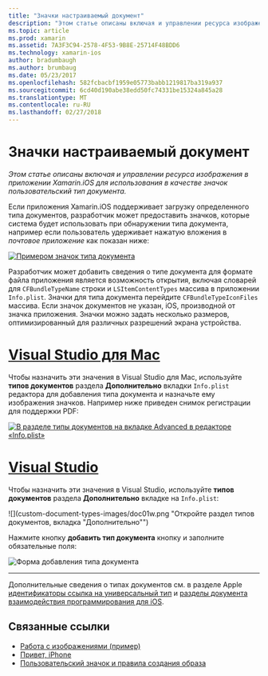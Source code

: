 ```yaml
---
title: "Значки настраиваемый документ"
description: "Этом статье описаны включая и управлении ресурса изображения в приложении Xamarin.iOS для использования в качестве значок пользовательский тип документа."
ms.topic: article
ms.prod: xamarin
ms.assetid: 7A3F3C94-2578-4F53-9B8E-25714F48BDD6
ms.technology: xamarin-ios
author: bradumbaugh
ms.author: brumbaug
ms.date: 05/23/2017
ms.openlocfilehash: 582fcbacbf1959e05773babb1219817ba319a937
ms.sourcegitcommit: 6cd40d190abe38edd50fc74331be15324a845a28
ms.translationtype: MT
ms.contentlocale: ru-RU
ms.lasthandoff: 02/27/2018
---
```

# <a name="custom-document-icons"></a>Значки настраиваемый документ

_Этом статье описаны включая и управлении ресурса изображения в приложении Xamarin.iOS для использования в качестве значок пользовательский тип документа._

Если приложения Xamarin.iOS поддерживает загрузку определенного типа документов, разработчик может предоставить значков, которые система будет использовать при обнаружении типа документа, например если пользователь удерживает нажатую вложения в *почтовое приложение* как показан ниже:

 [ ![](custom-document-types-images/17.png "Примером значок типа документа")](custom-document-types-images/17.png)

Разработчик может добавить сведения о типе документа для формате файла приложения является возможность открытия, включая словарей для `CFBundleTypeName` строки и `LSItemContentTypes` массива в приложении `Info.plist`. Значки для типа документа перейдите `CFBundleTypeIconFiles` массива. Если значок документов не указан, iOS, производной от значка приложения.
Значки можно задать несколько размеров, оптимизированный для различных разрешений экрана устройства. 

# <a name="visual-studio-for-mactabvsmac"></a>[Visual Studio для Mac](#tab/vsmac)

Чтобы назначить эти значения в Visual Studio для Mac, используйте **типов документов** раздела **Дополнительно** вкладки `Info.plist` редактора для добавления типа документа и назначьте ему изображения значков. Например ниже приведен снимок регистрации для поддержки PDF:

 [ ![](custom-document-types-images/18.png "В разделе типы документов на вкладке Advanced в редакторе «Info.plist»")](custom-document-types-images/18.png)
 
# <a name="visual-studiotabvswin"></a>[Visual Studio](#tab/vswin)

Чтобы назначить эти значения в Visual Studio, используйте **типов документов** раздела **Дополнительно** вкладке на `Info.plist`:

 ![](custom-document-types-images/doc01w.png "Откройте раздел типов документов, вкладка "Дополнительно"")

Нажмите кнопку **добавить тип документа** кнопку и заполните обязательные поля:

![](custom-document-types-images/doc02w.png "Форма добавления типа документа")

-----


Дополнительные сведения о типах документов см. в разделе Apple [идентификаторы ссылка на универсальный тип](http://developer.apple.com/library/ios/#documentation/Miscellaneous/Reference/UTIRef/Articles/System-DeclaredUniformTypeIdentifiers.html) и [разделы документа взаимодействия программирования для iOS](http://developer.apple.com/library/ios/#documentation/FileManagement/Conceptual/DocumentInteraction_TopicsForIOS/Introduction/Introduction.html).


## <a name="related-links"></a>Связанные ссылки

- [Работа с изображениями (пример)](https://developer.xamarin.com/samples/WorkingWithImages/)
- [Привет, iPhone](~/ios/get-started/hello-ios/index.md)
- [Пользовательский значок и правила создания образа](http://developer.apple.com/library/ios/#documentation/UserExperience/Conceptual/MobileHIG/IconsImages/IconsImages.html)
